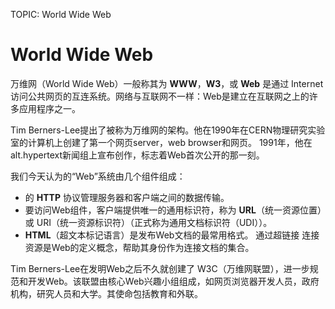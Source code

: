 TOPIC: World Wide Web

# World Wide Web

万维网（World Wide Web）一般称其为 **WWW**，**W3**，或 **Web** 是通过 Internet 访问公共网页的互连系统。网络与互联网不一样：Web是建立在互联网之上的许多应用程序之一。

Tim Berners-Lee提出了被称为万维网的架构。他在1990年在CERN物理研究实验室的计算机上创建了第一个网页server，web browser和网页。 1991年，他在alt.hypertext新闻组上宣布创作，标志着Web首次公开的那一刻。

我们今天认为的“Web”系统由几个组件组成：

- 的 **HTTP** 协议管理服务器和客户端之间的数据传输。
- 要访问Web组件，客户端提供唯一的通用标识符，称为 **URL**（统一资源位置）或 URI（统一资源标识符）（正式称为通用文档标识符（UDI））。
- **HTML**（超文本标记语言）是发布Web文档的最常用格式。
通过超链接 连接资源是Web的定义概念，帮助其身份作为连接文档的集合。

Tim Berners-Lee在发明Web之后不久就创建了 W3C（万维网联盟），进一步规范和开发Web。该联盟由核心Web兴趣小组组成，如网页浏览器开发人员，政府机构，研究人员和大学。其使命包括教育和外联。
